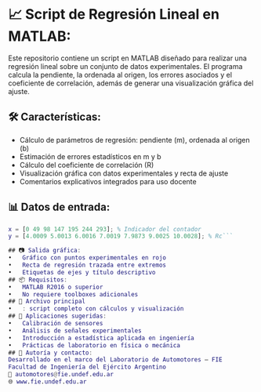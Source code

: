 # 📈 Script de Regresión Lineal en MATLAB:

Este repositorio contiene un script en MATLAB diseñado para realizar una regresión lineal sobre un conjunto de datos experimentales. El programa calcula la pendiente, la ordenada al origen, los errores asociados y el coeficiente de correlación, además de generar una visualización gráfica del ajuste.

## 🛠️ Características:

- Cálculo de parámetros de regresión: pendiente (m), ordenada al origen (b)
- Estimación de errores estadísticos en m y b
- Cálculo del coeficiente de correlación (R)
- Visualización gráfica con datos experimentales y recta de ajuste
- Comentarios explicativos integrados para uso docente

## 📊 Datos de entrada:  

```matlab
x = [0 49 98 147 195 244 293]; % Indicador del contador
y = [4.0009 5.0013 6.0016 7.0019 7.9873 9.0025 10.0028]; % Rc```  

## 📷 Salida gráfica:  
• 	Gráfico con puntos experimentales en rojo  
• 	Recta de regresión trazada entre extremos  
• 	Etiquetas de ejes y título descriptivo  
## 📦 Requisitos:  
• 	MATLAB R2016 o superior  
• 	No requiere toolboxes adicionales  
## 📁 Archivo principal  
• 	: script completo con cálculos y visualización  
## 🧪 Aplicaciones sugeridas:  
• 	Calibración de sensores  
• 	Análisis de señales experimentales  
• 	Introducción a estadística aplicada en ingeniería  
• 	Prácticas de laboratorio en física o mecánica  
## 📍 Autoría y contacto:  
Desarrollado en el marco del Laboratorio de Automotores – FIE  
Facultad de Ingeniería del Ejército Argentino  
📧 automotores@fie.undef.edu.ar  
🌐 www.fie.undef.edu.ar  
